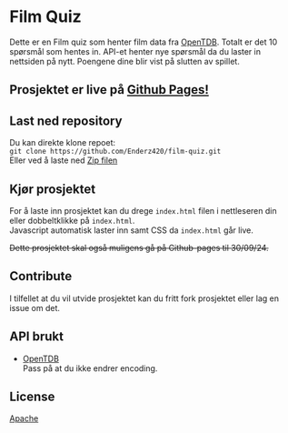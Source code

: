 # Film Quiz
Dette er en Film quiz som henter film data fra [OpenTDB](https://opentdb.com).
Totalt er det 10 spørsmål som hentes in. 
API-et henter nye spørsmål da du laster in nettsiden på nytt.
Poengene dine blir vist på slutten av spillet.

## Prosjektet er live på [Github Pages!](https://enderz420.github.io/projects/film-quiz/)

## Last ned repository
Du kan direkte klone repoet:<br>
```git clone https://github.com/Enderz420/film-quiz.git```<br>
Eller ved å laste ned [Zip filen](https://github.com/Enderz420/film-quiz/archive/refs/heads/main.zip)

## Kjør prosjektet
For å laste inn prosjektet kan du drege ``index.html`` filen i nettleseren din<br>
eller dobbeltklikke på ``index.html``.<br> 
Javascript automatisk laster inn samt CSS da ```index.html``` går live.

~~Dette prosjektet skal også muligens gå på Github-pages til 30/09/24.~~  

## Contribute
I tilfellet at du vil utvide prosjektet kan du fritt fork prosjektet eller lag en issue om det.

## API brukt
- [OpenTDB](https://opentdb.com/api_config.php) \
Pass på at du ikke endrer encoding.

## License
[Apache](https://github.com/Enderz420/film-quiz/blob/main/LICENSE)

